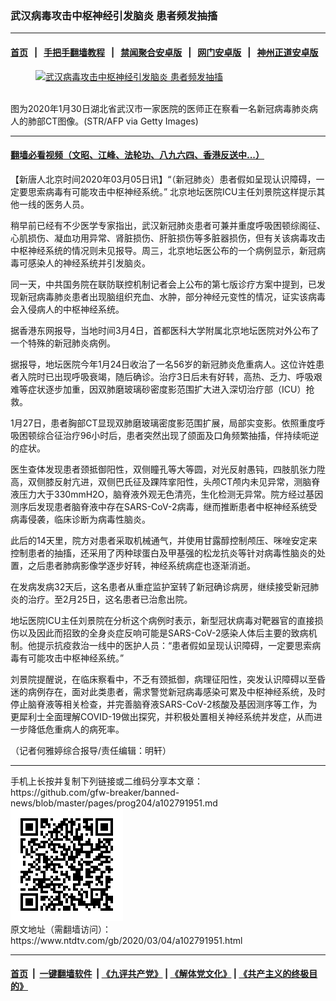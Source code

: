 ### 武汉病毒攻击中枢神经引发脑炎 患者频发抽搐
------------------------

#### [首页](https://github.com/gfw-breaker/banned-news/blob/master/README.md) &nbsp;&nbsp;|&nbsp;&nbsp; [手把手翻墙教程](https://github.com/gfw-breaker/guides/wiki) &nbsp;&nbsp;|&nbsp;&nbsp; [禁闻聚合安卓版](https://github.com/gfw-breaker/bn-android) &nbsp;&nbsp;|&nbsp;&nbsp; [网门安卓版](https://github.com/oGate2/oGate) &nbsp;&nbsp;|&nbsp;&nbsp; [神州正道安卓版](https://github.com/SzzdOgate/update) 



<div><div class="featured_image">
 <a href="https://i.ntdtv.com/assets/uploads/2020/03/GettyImages-1197635730.jpg" target="_blank">
  <figure>
   <img alt="武汉病毒攻击中枢神经引发脑炎 患者频发抽搐" src="https://i.ntdtv.com/assets/uploads/2020/03/GettyImages-1197635730-800x450.jpg"/>
  </figure><br/>
 </a>
 <span class="caption">
  图为2020年1月30日湖北省武汉市一家医院的医师正在察看一名新冠病毒肺炎病人的肺部CT图像。(STR/AFP via Getty Images)
 </span>
</div>
</div><hr/>

#### [翻墙必看视频（文昭、江峰、法轮功、八九六四、香港反送中...）](https://github.com/gfw-breaker/banned-news/blob/master/pages/link3.md)

<div><div class="post_content" itemprop="articleBody">
 <p>
  【新唐人北京时间2020年03月05日讯】“（新冠肺炎）患者假如呈现认识障碍，一定要思索病毒有可能攻击中枢神经系统。” 北京地坛医院ICU主任刘景院这样提示其他一线的医务人员。
 </p>
 <p>
  稍早前已经有不少医学专家指出，武汉新冠肺炎患者可兼并重度呼吸困顿综阁征、心肌损伤、凝血功用异常、肾脏损伤、肝脏损伤等多脏器损伤，但有关该病毒攻击中枢神经系统的情况则未见报导。周三，北京地坛医公布的一个病例显示，新冠病毒可感染人的神经系统并引发脑炎。
 </p>
 <p>
  同一天，中共国务院在联防联控机制记者会上公布的第七版诊疗方案中提到，已发现新冠病毒肺炎患者出现脑组织充血、水肿，部分神经元变性的情况，证实该病毒会入侵病人的中枢神经系统。
 </p>
 <p>
  据香港东网报导，当地时间3月4日，首都医科大学附属北京地坛医院对外公布了一个特殊的新冠肺炎病例。
 </p>
 <p>
  据报导，地坛医院今年1月24日收治了一名56岁的新冠肺炎危重病人。这位许姓患者入院时已出现呼吸衰竭，随后确诊。治疗3日后未有好转，高热、乏力、呼吸艰难等症状逐步加重，因双肺磨玻璃砂密度影范围扩大进入深切治疗部（ICU）抢救。
 </p>
 <p>
  1月27日，患者胸部CT显现双肺磨玻璃密度影范围扩展，局部实变影。依照重度呼吸困顿综合征治疗96小时后，患者突然出现了颌面及口角频繁抽搐，伴持续呃逆的症状。
 </p>
 <p>
  医生查体发现患者颈抵御阳性，双侧瞳孔等大等圆，对光反射愚钝，四肢肌张力陞高，双侧膝反射亢进，双侧巴氏征及踝阵挛阳性，头颅CT颅内未见异常，测脑脊液压力大于330mmH2O，脑脊液外观无色清亮，生化检测无异常。院方经过基因测序后发现患者脑脊液中存在SARS-CoV-2病毒，继而推断患者中枢神经系统受病毒侵袭，临床诊断为病毒性脑炎。
 </p>
 <p>
  此后的14天里，院方对患者采取机械通气，并使用甘露醇控制颅压、咪唑安定来控制患者的抽搐，还采用了丙种球蛋白及甲基强的松龙抗炎等针对病毒性脑炎的处置，之后患者肺病影像学逐步好转，神经系统病症也逐渐消逝。
 </p>
 <p>
  在发病发病32天后，这名患者从重症监护室转了新冠确诊病房，继续接受新冠肺炎的治疗。至2月25日，这名患者已治愈出院。
 </p>
 <p>
  地坛医院ICU主任刘景院在分析这个病例时表示，新型冠状病毒对靶器官的直接损伤以及因此而招致的全身炎症反响可能是SARS-CoV-2感染人体后主要的致病机制。他提示抗疫救治一线中的医护人员：“患者假如呈现认识障碍，一定要思索病毒有可能攻击中枢神经系统。”
 </p>
 <p>
  刘景院提醒说，在临床察看中，不乏有颈抵御，病理征阳性，突发认识障碍以至昏迷的病例存在，面对此类患者，需求警觉新冠病毒感染可累及中枢神经系统，及时停止脑脊液等相关检查，并完善脑脊液SARS-CoV-2核酸及基因测序等工作，为更犀利士全面理解COVID-19做出探究，并积极处置相关神经系统并发症，从而进一步降低危重病人的病死率。
 </p>
 <p>
  （记者何雅婷综合报导/责任编辑：明轩）
 </p>
 <div class="single_ad">
 </div>
</div>
</div>
<hr/>
手机上长按并复制下列链接或二维码分享本文章：<br/>
https://github.com/gfw-breaker/banned-news/blob/master/pages/prog204/a102791951.md <br/>
<a href='https://github.com/gfw-breaker/banned-news/blob/master/pages/prog204/a102791951.md'><img src='https://github.com/gfw-breaker/banned-news/blob/master/pages/prog204/a102791951.md.png'/></a> <br/>
原文地址（需翻墙访问）：https://www.ntdtv.com/gb/2020/03/04/a102791951.html


------------------------
#### [首页](https://github.com/gfw-breaker/banned-news/blob/master/README.md) &nbsp;|&nbsp; [一键翻墙软件](https://github.com/gfw-breaker/nogfw/blob/master/README.md) &nbsp;| [《九评共产党》](https://github.com/gfw-breaker/9ping.md/blob/master/README.md#九评之一评共产党是什么) | [《解体党文化》](https://github.com/gfw-breaker/jtdwh.md/blob/master/README.md) | [《共产主义的终极目的》](https://github.com/gfw-breaker/gczydzjmd.md/blob/master/README.md)


<img src='http://gfw-breaker.win/banned-news/pages/prog204/a102791951.md' width='0px' height='0px'/>